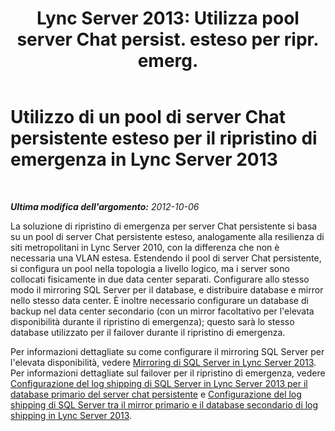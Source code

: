 ﻿---
title: "Lync Server 2013: Utilizza pool server Chat persist. esteso per ripr. emerg."
TOCTitle: Utilizzo di un pool di server Chat persistente esteso per il ripristino di emergenza
ms:assetid: 74c5287e-d70d-490a-9adc-ab419917ddd9
ms:mtpsurl: https://technet.microsoft.com/it-it/library/JJ205007(v=OCS.15)
ms:contentKeyID: 49300990
ms.date: 08/24/2015
mtps_version: v=OCS.15
ms.translationtype: HT
---

# Utilizzo di un pool di server Chat persistente esteso per il ripristino di emergenza in Lync Server 2013

 

_**Ultima modifica dell'argomento:** 2012-10-06_

La soluzione di ripristino di emergenza per server Chat persistente si basa su un pool di server Chat persistente esteso, analogamente alla resilienza di siti metropolitani in Lync Server 2010, con la differenza che non è necessaria una VLAN estesa. Estendendo il pool di server Chat persistente, si configura un pool nella topologia a livello logico, ma i server sono collocati fisicamente in due data center separati. Configurare allo stesso modo il mirroring SQL Server per il database, e distribuire database e mirror nello stesso data center. È inoltre necessario configurare un database di backup nel data center secondario (con un mirror facoltativo per l'elevata disponibilità durante il ripristino di emergenza); questo sarà lo stesso database utilizzato per il failover durante il ripristino di emergenza.

Per informazioni dettagliate su come configurare il mirroring SQL Server per l'elevata disponibilità, vedere [Mirroring di SQL Server in Lync Server 2013](lync-server-2013-sql-server-mirroring.md). Per informazioni dettagliate sul failover per il ripristino di emergenza, vedere [Configurazione del log shipping di SQL Server in Lync Server 2013 per il database primario del server chat persistente](lync-server-2013-setting-up-sql-server-log-shipping-for-the-persistent-chat-server-primary-database.md) e [Configurazione del log shipping di SQL Server tra il mirror primario e il database secondario di log shipping in Lync Server 2013](lync-server-2013-setting-up-sql-server-log-shipping-between-the-primary-mirror-and-the-log-shipping-secondary-database.md).

